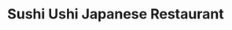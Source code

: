 ---
layout: place
title: "Sushi Ushi Japanese Restaurant"
permalink: /florida/valrico/sushi-ushi-japanese-restaurant.html
stateAbbr: FL
stateName: Florida
cityName: Valrico
seo:
  name: "Sushi Ushi Japanese Restaurant"
  type: Restaurant
  links: http://ushivalrico.com/
description: "A Japanese menu including hibachi-grilled fare, teriyaki, sashimi & rolls, plus beer & sake. Looking for sushi in Valrico, Florida? Check out Sushi Ushi Japa..."
place_id: ChIJfQ3gbarNwogR9GSU8oXScFM
photos:
  - name: >-
      places/ChIJfQ3gbarNwogR9GSU8oXScFM/photos/AeeoHcJdbzQo8QhFuz7jLIkMinBhcxeFrEK5vMjYV0b87cjNu830vZObfKF517GjFdn7TAxllBTpIf8JNSRn8_BrzBV2O_Wd7mRuq8GSwknZsqgFTeejzKlcc__CsX4T1fgNCqvDqpocMW_nUbdfjkD0x1ENpDaAknDweTeUVzlNri44XJni6oRDwEJkpqbVkU0y9DWvd5TvgjfeCr6ZRvw_om8cJ_BhknJALcxpcOZiP9VZ4mfaVzZOcPMCvj4QgoSqJiPbEzmmW0_xcGLZS1cDgXxqAfyhLJfxxD8EbHCrcyhnGtoYvTX3j3dKzPpcPAhJSmeh3ussStylZK2ruUurdN6VQ0T7tmxcUDEJJCIHoevqzzDT0Hf0yTi3I2hEzrj66Wkrd1a3Im4-tNfbkm5g5HJCVeukedBwUMYXWc2CZc-yNg
    widthPx: 3072
    heightPx: 4080
    authorAttributions:
      - displayName: Willis Lucero
        uri: https://maps.google.com/maps/contrib/105630191665575355183
        photoUri: >-
          https://lh3.googleusercontent.com/a-/ALV-UjVNnA4fYPnwGTaY147yciDeUV9-ynNBA62hef1jruC5D1EawQJO=s100-p-k-no-mo
    flagContentUri: >-
      https://www.google.com/local/imagery/report/?cb_client=maps_api_places.places_api&image_key=!1e10!2sCIHM0ogKEICAgMCA6ZOzIg&hl=en-US
    googleMapsUri: >-
      https://www.google.com/maps/place//data=!3m4!1e2!3m2!1sCIHM0ogKEICAgMCA6ZOzIg!2e10!4m2!3m1!1s0x88c2cdaa6de00d7d:0x5370d285f29464f4
  - name: >-
      places/ChIJfQ3gbarNwogR9GSU8oXScFM/photos/AeeoHcJULZjDIXugtqN3GxCDO_trJ9SI81jeutI0eoaaQynffoJeFxL4vI0_oF7nbbJW8NYLh--2uakkb5I0q8Plo6ooqc0Mn_gfC7mgCW1BGpX_mJ_S9FRsAh0ddO_IM_wjOxX1SahL7lSTI_XBgyigjpyUvPXj6msclkTSK2d2hUD2vNh-_zhpf9Djh13Xq9HuxQob_hMseun9wQCPMJj1-8c3ccrES41JGfnoBDnl_4I_XEgzovjl7MfSqYyB70tI8E-F-E8hmmdhlHBXSsY3hRCDQJOxFAwfm4oeEf-P6ZK5jg
    widthPx: 4031
    heightPx: 3023
    authorAttributions:
      - displayName: Sushi Ushi Japanese Restaurant
        uri: https://maps.google.com/maps/contrib/115298099963064812339
        photoUri: >-
          https://lh3.googleusercontent.com/a-/ALV-UjU7JkQ9qW6KY5HJga5E6pQIZol0tCNLKVW4NvHgv4PuvFdPw2zj=s100-p-k-no-mo
    flagContentUri: >-
      https://www.google.com/local/imagery/report/?cb_client=maps_api_places.places_api&image_key=!1e10!2sAF1QipPU4VWVV6Rpj846LnT23MpGSva01ShUUrngDncb&hl=en-US
    googleMapsUri: >-
      https://www.google.com/maps/place//data=!3m4!1e2!3m2!1sAF1QipPU4VWVV6Rpj846LnT23MpGSva01ShUUrngDncb!2e10!4m2!3m1!1s0x88c2cdaa6de00d7d:0x5370d285f29464f4
  - name: >-
      places/ChIJfQ3gbarNwogR9GSU8oXScFM/photos/AeeoHcIfM22magC4hpgPdGzh-LgGnXR6_mfBQ1Lz64jTzlN69KgmL5TGhKsJRwFdPyVpfuWKlqBO7sbTzH41yytuBc35IxvNueFNGaRQyyRsLCpK2CwDwxtlstfwLzutCfrqeOdhVDtEeQxb8Pu3hBdIr7VMXQT5fpt3eNOoqxkAcK2I7HHSVQt42zOQcs5rTs7rKN1FJK_o7ZeDXvt_XVT85opuvnyjCUcCLrCLj5jaGJoT-DRvuiw-hg_StdI9mmRNObhMDS2VpzH9oq7y1Plr2ty0Qxr7GdkUI9j7W3XXUaqhE9eMZ9jL4B7N4AHVb_BnSSfgn6t0vD_q4MIvvPcqDAiZk3xQBk4OZY3ECpm3_8-i0GImGTM_AxOzskMcAXIENsTxVlau6zIP9Zh-O8eGRwhhLlsHyF5JtFoXT2oJHkihoQ
    widthPx: 3000
    heightPx: 4000
    authorAttributions:
      - displayName: Joey Rubin
        uri: https://maps.google.com/maps/contrib/107201956044213494371
        photoUri: >-
          https://lh3.googleusercontent.com/a-/ALV-UjWQuAPr7P1oAniNJw7xxnxGKHRiYQaNAhtic6zs2fgCqGPPgafagQ=s100-p-k-no-mo
    flagContentUri: >-
      https://www.google.com/local/imagery/report/?cb_client=maps_api_places.places_api&image_key=!1e10!2sCIHM0ogKEICAgIDPltWjGg&hl=en-US
    googleMapsUri: >-
      https://www.google.com/maps/place//data=!3m4!1e2!3m2!1sCIHM0ogKEICAgIDPltWjGg!2e10!4m2!3m1!1s0x88c2cdaa6de00d7d:0x5370d285f29464f4
  - name: >-
      places/ChIJfQ3gbarNwogR9GSU8oXScFM/photos/AeeoHcIqx1PGxoZlUsxaKvLww-t8bMrstATAs9w-ORb1dpAfAXI6Ku7cu_RNKEK4u8dnwhlaFxwNUZN6_JUcpAeUVQ7l5uGpbOsoKBhJJDpNRLrIPMUvKqojxIhE2OcpLQ3ZHJRIJN4RXq7bGC4HPkUVqUP8nGTUIr65gV3oJC2-rnJGEHxuBDP3O19eeUPqjoTGi9-4uSHqBVTF4AzWGiMsJazy0udEEnCMJh2KSHvDO9xgm_w6oS7UCnnqbExLuTTLvxoEak94q79jaKpJgTy4Qdbdv58BNr7G0DAw9YbnXIHjktmu7Z_ghml52IZsl9FfbNYVBMeoGtqq9yi_rqoPn6Q8vk91qHn2EdRnqnjcOc57lafXzEnT6_B798tU9lBgHUnnOQSquXt4gnRDxIfCVFqBlsuo3R29vY-1oyZByYXYBNLa
    widthPx: 3600
    heightPx: 4800
    authorAttributions:
      - displayName: Puspita
        uri: https://maps.google.com/maps/contrib/103459428658590500969
        photoUri: >-
          https://lh3.googleusercontent.com/a/ACg8ocL8zYCih9qGXNGsVB1Fc6-JPaYLT48_4mk8TEfBVbKPVckrog=s100-p-k-no-mo
    flagContentUri: >-
      https://www.google.com/local/imagery/report/?cb_client=maps_api_places.places_api&image_key=!1e10!2sCIHM0ogKEICAgICfwobZvgE&hl=en-US
    googleMapsUri: >-
      https://www.google.com/maps/place//data=!3m4!1e2!3m2!1sCIHM0ogKEICAgICfwobZvgE!2e10!4m2!3m1!1s0x88c2cdaa6de00d7d:0x5370d285f29464f4
  - name: >-
      places/ChIJfQ3gbarNwogR9GSU8oXScFM/photos/AeeoHcIzdi3TqOhSABhxY1UI9gQVMg7NNAYSH0pTRNCGT8yKkNZzPE9zCcj_2Y8zzMw9MupWK-o1MJxq91rZFUp0rX_As_rBAXtYgF3Q-N4djHiX32DOFCBcGv3fbYBbqP9Xl2_9fyFC9veeiBXPx1513CQB3iT2Ww0S_dS8wOUKcgPzO1yWlIyVlNL5ryY1sG4EbxNRmNE6QSqQbD7B8M8TFQDqNw9lGfW-9VWqyGlF3ID6CpS0uFirG2BD4smi_FqEmJDrs45qpJJy0wupg3_dIx2TAz5x0rrM8i1GPYvEvi5kaWUccWYz5Pz1lQsygwHZidlfUymZBD5f6AcNrfRdP-7rYBNV5kiKeEmiKB5oIRO_s6gOmSCiiEPmWhq8quPs6RIcP4TpwXKs2uDSGZKydxAL2yt5_kOeBqD4PAcGVfjn4A
    widthPx: 4080
    heightPx: 3072
    authorAttributions:
      - displayName: Willis Lucero
        uri: https://maps.google.com/maps/contrib/105630191665575355183
        photoUri: >-
          https://lh3.googleusercontent.com/a-/ALV-UjVNnA4fYPnwGTaY147yciDeUV9-ynNBA62hef1jruC5D1EawQJO=s100-p-k-no-mo
    flagContentUri: >-
      https://www.google.com/local/imagery/report/?cb_client=maps_api_places.places_api&image_key=!1e10!2sCIHM0ogKEICAgMCA6ZOzYg&hl=en-US
    googleMapsUri: >-
      https://www.google.com/maps/place//data=!3m4!1e2!3m2!1sCIHM0ogKEICAgMCA6ZOzYg!2e10!4m2!3m1!1s0x88c2cdaa6de00d7d:0x5370d285f29464f4
  - name: >-
      places/ChIJfQ3gbarNwogR9GSU8oXScFM/photos/AeeoHcIAkwChL4SUph-c_v97JgvqSQZTgCL9bZOdiUrGjQD27XUqS2lrhoilX4aNH7zRVMoMfJNm9gCBZUp8hzJNG5tS-aban4PV0n3N03XNjmc3HVwI8uqO7_gqKf7t8f81eeO0SihKarB9Iinf1PCHS2eAkQf37F6x-szRe5onC5G6FIXDzdfODv0Od8kfGw2ySPKPCdTOyXxCeRkZsgP8Z9L9fAOr_RO7gn3oW7Q3ddVSo1VXd6NmQuhuF_yT5wymh1yhQJM9jiwyYce6xzyynnO7z5dPPwfcjv4Qo46UtlaEziga_GVPOW85n1NibP-C6NYk1-x3V_dsmiAn5nYD6qTNpWG2JOQrimlE-1rJQDM8qUC4qXkkOr-jfhkZxDAA5kjL_m6wm-0graF8vkFm3h-G6WmqcSEcYyop_VcwVmEGnMU_
    widthPx: 3600
    heightPx: 4800
    authorAttributions:
      - displayName: Puspita
        uri: https://maps.google.com/maps/contrib/103459428658590500969
        photoUri: >-
          https://lh3.googleusercontent.com/a/ACg8ocL8zYCih9qGXNGsVB1Fc6-JPaYLT48_4mk8TEfBVbKPVckrog=s100-p-k-no-mo
    flagContentUri: >-
      https://www.google.com/local/imagery/report/?cb_client=maps_api_places.places_api&image_key=!1e10!2sCIHM0ogKEICAgICfwobZ_gE&hl=en-US
    googleMapsUri: >-
      https://www.google.com/maps/place//data=!3m4!1e2!3m2!1sCIHM0ogKEICAgICfwobZ_gE!2e10!4m2!3m1!1s0x88c2cdaa6de00d7d:0x5370d285f29464f4
  - name: >-
      places/ChIJfQ3gbarNwogR9GSU8oXScFM/photos/AeeoHcJJcraoniFzO4DIjwJtniDNecQFSYP7vYZwNI26fRIGp5OCujYNZObSG54cHcbTt0kMum9UjgixpuLIJORivJ1ATTS8ubq9QM0VSlIQp_HqZcZIt4p1nH7aJ0x3oJI4OUlLOvazRYQcEMRpTPF32FHLaydBEVFZwyEuJ7zYB3CL9FjKkG5kZa88iCcGmXs6V6o_fcpOKHjsSPvVa-aJzqSz_7rOXumiVBUPg_nss-5dMR8JKdj5suB-hyF9n1UZBpeoPd0tt1vIa5PPQA1h40UJ1qokB-KJdh3BHN7cOgnCGa7v0Edo7sp6TFuhjQemdfSk2KvndJZK5De_ZSTTGNTqd2qNrkAaCk-kKxHR6NLvmYKyfaGd0KGzZaWUgj933SLTiCVp0evMobodKPXMpSSgIGq5uEXKBK8uRnHJ59Mdo3ys
    widthPx: 3072
    heightPx: 4080
    authorAttributions:
      - displayName: Willis Lucero
        uri: https://maps.google.com/maps/contrib/105630191665575355183
        photoUri: >-
          https://lh3.googleusercontent.com/a-/ALV-UjVNnA4fYPnwGTaY147yciDeUV9-ynNBA62hef1jruC5D1EawQJO=s100-p-k-no-mo
    flagContentUri: >-
      https://www.google.com/local/imagery/report/?cb_client=maps_api_places.places_api&image_key=!1e10!2sCIHM0ogKEICAgMCA6ZOzogE&hl=en-US
    googleMapsUri: >-
      https://www.google.com/maps/place//data=!3m4!1e2!3m2!1sCIHM0ogKEICAgMCA6ZOzogE!2e10!4m2!3m1!1s0x88c2cdaa6de00d7d:0x5370d285f29464f4
  - name: >-
      places/ChIJfQ3gbarNwogR9GSU8oXScFM/photos/AeeoHcLfUG1YInswCrNZse2VlFGq9Liq2QykiwtlZbHF5R1OUrqPTwLy51dwKTjtVXZrrlLcVnDqoj21LfrHMYPhtXgfvsfgJ5vQj7ktODQUZkeTGJIEzuFRN1ukWl8daB_1ZA0sGtXw7rqluHRa88pMrlqg7Ly4P89H9s7pCiFGyKv2ZL00E9JfIkjHbqK9ChcorhwP1IvT8jHj5fYADsUbkxRaLSCk2fWsXod7Kekbu7VNN0KlvLR6uVl0yxzmNrjMry2LNGwqueXjPsfmaJNsKJIK84uVFM71QLisIcCnKBncuw
    widthPx: 4031
    heightPx: 3023
    authorAttributions:
      - displayName: Sushi Ushi Japanese Restaurant
        uri: https://maps.google.com/maps/contrib/115298099963064812339
        photoUri: >-
          https://lh3.googleusercontent.com/a-/ALV-UjU7JkQ9qW6KY5HJga5E6pQIZol0tCNLKVW4NvHgv4PuvFdPw2zj=s100-p-k-no-mo
    flagContentUri: >-
      https://www.google.com/local/imagery/report/?cb_client=maps_api_places.places_api&image_key=!1e10!2sAF1QipO4nceU3xOPsoR6cgvdnT5ftG7qGIPs5If-J7Lx&hl=en-US
    googleMapsUri: >-
      https://www.google.com/maps/place//data=!3m4!1e2!3m2!1sAF1QipO4nceU3xOPsoR6cgvdnT5ftG7qGIPs5If-J7Lx!2e10!4m2!3m1!1s0x88c2cdaa6de00d7d:0x5370d285f29464f4
  - name: >-
      places/ChIJfQ3gbarNwogR9GSU8oXScFM/photos/AeeoHcIZH-4gqboPdWQVCj3kbgMGz2aK0DZrowfAZ0bw4CB15zz5MdtVCeJ2C387A8Y-1UJL9ioQJmUIoNwsJGuv8CEec8fWuJjOU4YminxVlgcPVQHyqaLti0YmoVFG2SaXv8lBO2RmtQBpiK_E-b9YhVy5chqHmAgcJ3VRk_zVfFnzhLyD2ooXg_Opd7DdDxizvZkbD87B-gPI5c7klxWVs7LFjyYDzMCtJ8s8vXE_xbwwP6dj2NvBk03JxJFCRDBTRlf7eig9uslPQADEdIETsWUt7gKE6WigufZ-96SPJVupgW-V-LnBxQY561zdqWb9gwJ56-zDn6ib9VmisToV_ERIMmzSRtl6JqX4N6Iu6EOYqfA-4-CoQ8zg_CrPzBATCQHtaR87lWzaJosM-evUYVESchNoiELmDT01uNPeI5OymLg
    widthPx: 4032
    heightPx: 3024
    authorAttributions:
      - displayName: Shanta Sweet
        uri: https://maps.google.com/maps/contrib/104985577053629748050
        photoUri: >-
          https://lh3.googleusercontent.com/a-/ALV-UjX48GxXKoWfKdqKNGnDL67FsPyoF2mARVBTzv64pf4xxL_zDi9A=s100-p-k-no-mo
    flagContentUri: >-
      https://www.google.com/local/imagery/report/?cb_client=maps_api_places.places_api&image_key=!1e10!2sCIHM0ogKEICAgIC9hPrtggE&hl=en-US
    googleMapsUri: >-
      https://www.google.com/maps/place//data=!3m4!1e2!3m2!1sCIHM0ogKEICAgIC9hPrtggE!2e10!4m2!3m1!1s0x88c2cdaa6de00d7d:0x5370d285f29464f4
  - name: >-
      places/ChIJfQ3gbarNwogR9GSU8oXScFM/photos/AeeoHcKMUQ8A9-3VUbAuQKprVe5FXKijzaUhAJNbQ19eQ56sx6TBnPqg1pEJvGvTOfRu05t5ixQoDibiTAD0DZ3UztZUR20Bi-OcmR1Q3Vi0oHbvva2sJC6od4avlmCrkaJIm-uag9rwYPUw2iyN_of0-fvDNCXJLJ-USDrWyh7Fwzfi3IyOJkkdtIRxgj3JQHyLqqt-W1iwSvwr34Snpzw46YjmiMk6HGUBGrnxuSbwNo1es0rH8eifYk661d386dif3lTpHZFbKPAFljDS1KtojaVJRVqNUfa1hRNOesfyl6anvI6byDGH8qLSozSz3u4GZLtC9jxzkdYbaaVeei1u30OYpDaWqLTyc2DBJiwwvkjG-3erHqgjM69KUoCBwQMd3Ijz-4ANKgxX2rqaqg37FKxnws7AuwIa0bxLVj7AuugEWQ
    widthPx: 4032
    heightPx: 3024
    authorAttributions:
      - displayName: David Turner
        uri: https://maps.google.com/maps/contrib/113342553651995128678
        photoUri: >-
          https://lh3.googleusercontent.com/a-/ALV-UjU9DnR0CTeeesNu6ejsyKJnRU7Aw087M0NajKJwMP180GRYjJo=s100-p-k-no-mo
    flagContentUri: >-
      https://www.google.com/local/imagery/report/?cb_client=maps_api_places.places_api&image_key=!1e10!2sCIHM0ogKEICAgICDloHYMw&hl=en-US
    googleMapsUri: >-
      https://www.google.com/maps/place//data=!3m4!1e2!3m2!1sCIHM0ogKEICAgICDloHYMw!2e10!4m2!3m1!1s0x88c2cdaa6de00d7d:0x5370d285f29464f4
address: 1713 State Rd 60, Valrico, FL 33594, USA
street: 1713 State Rd 60
city: Valrico
state: FL
zip: '33594'
country: USA
neighborhood: null
latitude: '27.937092'
longitude: '-82.259096'
accessibility_options:
  wheelchairAccessibleParking: true
  wheelchairAccessibleEntrance: true
  wheelchairAccessibleRestroom: true
  wheelchairAccessibleSeating: true
business_status: OPERATIONAL
name: Sushi Ushi Japanese Restaurant
google_maps_links:
  directionsUri: >-
    https://www.google.com/maps/dir//''/data=!4m7!4m6!1m1!4e2!1m2!1m1!1s0x88c2cdaa6de00d7d:0x5370d285f29464f4!3e0
  placeUri: https://maps.google.com/?cid=6012536975281906932
  writeAReviewUri: >-
    https://www.google.com/maps/place//data=!4m3!3m2!1s0x88c2cdaa6de00d7d:0x5370d285f29464f4!12e1
  reviewsUri: >-
    https://www.google.com/maps/place//data=!4m4!3m3!1s0x88c2cdaa6de00d7d:0x5370d285f29464f4!9m1!1b1
  photosUri: >-
    https://www.google.com/maps/place//data=!4m3!3m2!1s0x88c2cdaa6de00d7d:0x5370d285f29464f4!10e5
primary_type: Japanese Restaurant
opening_hours:
  regular: null
  current: null
secondary_opening_hours:
  regular:
    weekdayDescriptions: null
    type: null
  current:
    weekdayDescriptions: null
    type: null
phone: (813) 662-0728
price_level: PRICE_LEVEL_MODERATE
price_range: $10 &ndash; $20
rating: '4.8'
rating_count: 890
website: http://ushivalrico.com/
reviews:
  - name: >-
      places/ChIJfQ3gbarNwogR9GSU8oXScFM/reviews/ChdDSUhNMG9nS0VJQ0FnTUNBNlpPemdnRRAB
    relativePublishTimeDescription: 2 months ago
    rating: 5
    text:
      text: >-
        The first time I stopped in and let me say I was thoroughly impressed. A
        nice variety of food on the menu from rolls, to soups and various
        desserts and drinks.

        The sushi was fresh and tasted delicious and the staff was friendly and
        helpful.

        I would definitely recommend this spot for some good sushi, and let me
        say don't sleep on the sushi pizza, it was delicious!
      languageCode: en
    originalText:
      text: >-
        The first time I stopped in and let me say I was thoroughly impressed. A
        nice variety of food on the menu from rolls, to soups and various
        desserts and drinks.

        The sushi was fresh and tasted delicious and the staff was friendly and
        helpful.

        I would definitely recommend this spot for some good sushi, and let me
        say don't sleep on the sushi pizza, it was delicious!
      languageCode: en
    authorAttribution:
      displayName: Willis Lucero
      uri: https://www.google.com/maps/contrib/105630191665575355183/reviews
      photoUri: >-
        https://lh3.googleusercontent.com/a-/ALV-UjVNnA4fYPnwGTaY147yciDeUV9-ynNBA62hef1jruC5D1EawQJO=s128-c0x00000000-cc-rp-mo-ba5
    publishTime: '2025-02-02T05:36:54.880347Z'
    flagContentUri: >-
      https://www.google.com/local/review/rap/report?postId=ChdDSUhNMG9nS0VJQ0FnTUNBNlpPemdnRRAB&d=17924085&t=1
    googleMapsUri: >-
      https://www.google.com/maps/reviews/data=!4m6!14m5!1m4!2m3!1sChdDSUhNMG9nS0VJQ0FnTUNBNlpPemdnRRAB!2m1!1s0x88c2cdaa6de00d7d:0x5370d285f29464f4
  - name: >-
      places/ChIJfQ3gbarNwogR9GSU8oXScFM/reviews/ChdDSUhNMG9nS0VJQ0FnTURncXQyMTVnRRAB
    relativePublishTimeDescription: a month ago
    rating: 5
    text:
      text: >-
        What not to love about this place.  Authentic sushi with good variety of
        fresh fishes.  Carefully packed on delivery order.  Will definitely
        visit the restaurant to try more items on my next Tampa trip.  Keep up
        the good work
      languageCode: en
    originalText:
      text: >-
        What not to love about this place.  Authentic sushi with good variety of
        fresh fishes.  Carefully packed on delivery order.  Will definitely
        visit the restaurant to try more items on my next Tampa trip.  Keep up
        the good work
      languageCode: en
    authorAttribution:
      displayName: Tiger Pongpairoj
      uri: https://www.google.com/maps/contrib/105629982561199094915/reviews
      photoUri: >-
        https://lh3.googleusercontent.com/a-/ALV-UjXORjlYGzezolrH-WK9ZwdK5q5tX6n_gC8bWCQrLJswA37z7U0=s128-c0x00000000-cc-rp-mo-ba2
    publishTime: '2025-02-24T03:24:11.457143Z'
    flagContentUri: >-
      https://www.google.com/local/review/rap/report?postId=ChdDSUhNMG9nS0VJQ0FnTURncXQyMTVnRRAB&d=17924085&t=1
    googleMapsUri: >-
      https://www.google.com/maps/reviews/data=!4m6!14m5!1m4!2m3!1sChdDSUhNMG9nS0VJQ0FnTURncXQyMTVnRRAB!2m1!1s0x88c2cdaa6de00d7d:0x5370d285f29464f4
  - name: >-
      places/ChIJfQ3gbarNwogR9GSU8oXScFM/reviews/ChdDSUhNMG9nS0VJQ0FnSUQ5enFUOHdnRRAB
    relativePublishTimeDescription: a year ago
    rating: 5
    text:
      text: >-
        Excellent food served here. The fried rice is fantastic. The chicken 🐔 
        and shrimp 🍤  tempura could not be better. Pork belly buns and the
        volcano roll are really good. Great ramen. Service is efficient and very
        friendly. Clean well maintained dining room. Relaxed pleasant
        atmosphere. A very enjoyable experience at Sushi Ushi Japanese
        Restaurant. Go out of your way to come here.
      languageCode: en
    originalText:
      text: >-
        Excellent food served here. The fried rice is fantastic. The chicken 🐔 
        and shrimp 🍤  tempura could not be better. Pork belly buns and the
        volcano roll are really good. Great ramen. Service is efficient and very
        friendly. Clean well maintained dining room. Relaxed pleasant
        atmosphere. A very enjoyable experience at Sushi Ushi Japanese
        Restaurant. Go out of your way to come here.
      languageCode: en
    authorAttribution:
      displayName: Don B
      uri: https://www.google.com/maps/contrib/109200730559423185793/reviews
      photoUri: >-
        https://lh3.googleusercontent.com/a-/ALV-UjXRCmxVY-SoHlk9mMYvXNrXS5Cd_7Sckdulq1JxVvT-TsjDcdyc=s128-c0x00000000-cc-rp-mo-ba6
    publishTime: '2024-03-16T20:15:13.825491Z'
    flagContentUri: >-
      https://www.google.com/local/review/rap/report?postId=ChdDSUhNMG9nS0VJQ0FnSUQ5enFUOHdnRRAB&d=17924085&t=1
    googleMapsUri: >-
      https://www.google.com/maps/reviews/data=!4m6!14m5!1m4!2m3!1sChdDSUhNMG9nS0VJQ0FnSUQ5enFUOHdnRRAB!2m1!1s0x88c2cdaa6de00d7d:0x5370d285f29464f4
  - name: >-
      places/ChIJfQ3gbarNwogR9GSU8oXScFM/reviews/ChdDSUhNMG9nS0VJQ0FnSUR2MHEtN3R3RRAB
    relativePublishTimeDescription: 3 months ago
    rating: 5
    text:
      text: >-
        Fantastic sushi, fresh and tasty. Beautiful specialty rolls and seafood
        salad. I also enjoyed their hot sake with the long happy hours.
      languageCode: en
    originalText:
      text: >-
        Fantastic sushi, fresh and tasty. Beautiful specialty rolls and seafood
        salad. I also enjoyed their hot sake with the long happy hours.
      languageCode: en
    authorAttribution:
      displayName: Jack Curtis
      uri: https://www.google.com/maps/contrib/103089745626500563092/reviews
      photoUri: >-
        https://lh3.googleusercontent.com/a/ACg8ocJuQ1Vtp82VOL98oiaUZv5D33L0pKnvwfPTxF7bX9lkbDktuZfF=s128-c0x00000000-cc-rp-mo-ba4
    publishTime: '2024-12-19T04:43:55.234056Z'
    flagContentUri: >-
      https://www.google.com/local/review/rap/report?postId=ChdDSUhNMG9nS0VJQ0FnSUR2MHEtN3R3RRAB&d=17924085&t=1
    googleMapsUri: >-
      https://www.google.com/maps/reviews/data=!4m6!14m5!1m4!2m3!1sChdDSUhNMG9nS0VJQ0FnSUR2MHEtN3R3RRAB!2m1!1s0x88c2cdaa6de00d7d:0x5370d285f29464f4
  - name: >-
      places/ChIJfQ3gbarNwogR9GSU8oXScFM/reviews/ChdDSUhNMG9nS0VJQ0FnSUM5eHRhSXJnRRAB
    relativePublishTimeDescription: a year ago
    rating: 5
    text:
      text: >-
        Fantastic neighborhood place. Small, cozy joint and the sushi was on
        point. All of it was on point. Ramen was good, tempura was light, crispy
        and tender. Fried rice was lighter, more buttery and made with the
        shorter grain rice, probably the same as they make with sushi/sashimi. 
        Pork steam buns were also a hit.  Udon noodles were sweet, the beef was
        tender, the whole experience was a complete surprise and I'll be adding
        this to our regular rotation. Well done.
      languageCode: en
    originalText:
      text: >-
        Fantastic neighborhood place. Small, cozy joint and the sushi was on
        point. All of it was on point. Ramen was good, tempura was light, crispy
        and tender. Fried rice was lighter, more buttery and made with the
        shorter grain rice, probably the same as they make with sushi/sashimi. 
        Pork steam buns were also a hit.  Udon noodles were sweet, the beef was
        tender, the whole experience was a complete surprise and I'll be adding
        this to our regular rotation. Well done.
      languageCode: en
    authorAttribution:
      displayName: Ehrin S
      uri: https://www.google.com/maps/contrib/112804754830301682983/reviews
      photoUri: >-
        https://lh3.googleusercontent.com/a-/ALV-UjW9lHGHjFbubknhySENbyG43xGe8-r28HMFvm9Fg8tg0nKYcDVFjw=s128-c0x00000000-cc-rp-mo-ba6
    publishTime: '2024-03-05T02:54:37.191570Z'
    flagContentUri: >-
      https://www.google.com/local/review/rap/report?postId=ChdDSUhNMG9nS0VJQ0FnSUM5eHRhSXJnRRAB&d=17924085&t=1
    googleMapsUri: >-
      https://www.google.com/maps/reviews/data=!4m6!14m5!1m4!2m3!1sChdDSUhNMG9nS0VJQ0FnSUM5eHRhSXJnRRAB!2m1!1s0x88c2cdaa6de00d7d:0x5370d285f29464f4
parking_options:
  freeParkingLot: true
  freeStreetParking: true
  paidStreetParking: false
  valetParking: false
payment_options:
  acceptsCreditCards: true
  acceptsDebitCards: true
  acceptsCashOnly: false
  acceptsNfc: true
allow_dogs: null
curbside_pickup: null
delivery: true
dine_in: true
good_for_children: true
good_for_groups: true
good_for_sports: false
live_music: false
menu_for_children: true
outdoor_seating: false
reservable: false
restroom: true
serves_beer: true
serves_breakfast: false
serves_brunch: false
serves_cocktails: null
serves_coffee: true
serves_dinner: true
serves_dessert: true
serves_lunch: true
serves_vegetarian_food: true
serves_wine: true
takeout: true
summary: >-
  A Japanese menu including hibachi-grilled fare, teriyaki, sashimi & rolls,
  plus beer & sake.

---